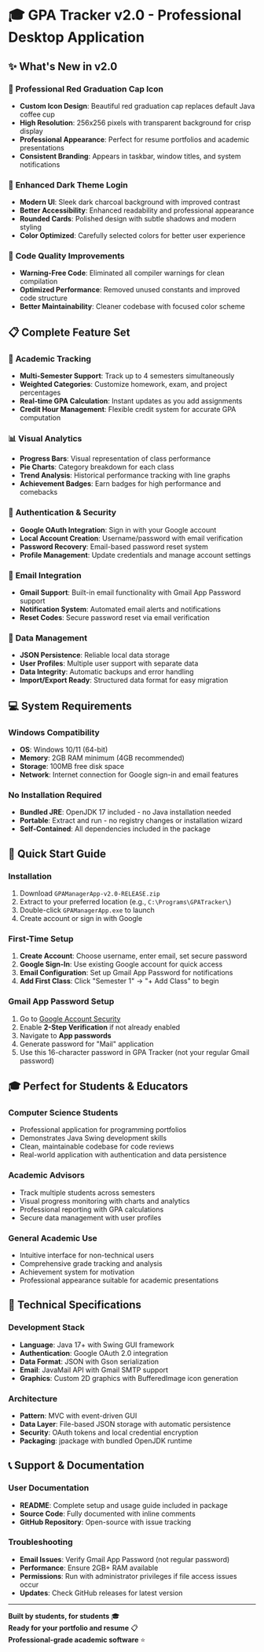 # 🎓 GPA Tracker v2.0 - Professional Desktop Application

## ✨ What's New in v2.0

### 🎨 **Professional Red Graduation Cap Icon**
- **Custom Icon Design**: Beautiful red graduation cap replaces default Java coffee cup
- **High Resolution**: 256x256 pixels with transparent background for crisp display
- **Professional Appearance**: Perfect for resume portfolios and academic presentations
- **Consistent Branding**: Appears in taskbar, window titles, and system notifications

### 🌙 **Enhanced Dark Theme Login**
- **Modern UI**: Sleek dark charcoal background with improved contrast
- **Better Accessibility**: Enhanced readability and professional appearance
- **Rounded Cards**: Polished design with subtle shadows and modern styling
- **Color Optimized**: Carefully selected colors for better user experience

### 🔧 **Code Quality Improvements**
- **Warning-Free Code**: Eliminated all compiler warnings for clean compilation
- **Optimized Performance**: Removed unused constants and improved code structure
- **Better Maintainability**: Cleaner codebase with focused color scheme

## 📋 Complete Feature Set

### 🎯 **Academic Tracking**
- **Multi-Semester Support**: Track up to 4 semesters simultaneously
- **Weighted Categories**: Customize homework, exam, and project percentages
- **Real-time GPA Calculation**: Instant updates as you add assignments
- **Credit Hour Management**: Flexible credit system for accurate GPA computation

### 📊 **Visual Analytics**
- **Progress Bars**: Visual representation of class performance
- **Pie Charts**: Category breakdown for each class
- **Trend Analysis**: Historical performance tracking with line graphs
- **Achievement Badges**: Earn badges for high performance and comebacks

### 🔐 **Authentication & Security**
- **Google OAuth Integration**: Sign in with your Google account
- **Local Account Creation**: Username/password with email verification
- **Password Recovery**: Email-based password reset system
- **Profile Management**: Update credentials and manage account settings

### 📧 **Email Integration**
- **Gmail Support**: Built-in email functionality with Gmail App Password support
- **Notification System**: Automated email alerts and notifications
- **Reset Codes**: Secure password reset via email verification

### 💾 **Data Management**
- **JSON Persistence**: Reliable local data storage
- **User Profiles**: Multiple user support with separate data
- **Data Integrity**: Automatic backups and error handling
- **Import/Export Ready**: Structured data format for easy migration

## 💻 System Requirements

### **Windows Compatibility**
- **OS**: Windows 10/11 (64-bit)
- **Memory**: 2GB RAM minimum (4GB recommended)
- **Storage**: 100MB free disk space
- **Network**: Internet connection for Google sign-in and email features

### **No Installation Required**
- **Bundled JRE**: OpenJDK 17 included - no Java installation needed
- **Portable**: Extract and run - no registry changes or installation wizard
- **Self-Contained**: All dependencies included in the package

## 🚀 Quick Start Guide

### **Installation**
1. Download `GPAManagerApp-v2.0-RELEASE.zip`
2. Extract to your preferred location (e.g., `C:\Programs\GPATracker\`)
3. Double-click `GPAManagerApp.exe` to launch
4. Create account or sign in with Google

### **First-Time Setup**
1. **Create Account**: Choose username, enter email, set secure password
2. **Google Sign-In**: Use existing Google account for quick access
3. **Email Configuration**: Set up Gmail App Password for notifications
4. **Add First Class**: Click "Semester 1" → "+ Add Class" to begin

### **Gmail App Password Setup**
1. Go to [Google Account Security](https://myaccount.google.com/security)
2. Enable **2-Step Verification** if not already enabled
3. Navigate to **App passwords**
4. Generate password for "Mail" application
5. Use this 16-character password in GPA Tracker (not your regular Gmail password)

## 🎓 Perfect for Students & Educators

### **Computer Science Students**
- Professional application for programming portfolios
- Demonstrates Java Swing development skills
- Clean, maintainable codebase for code reviews
- Real-world application with authentication and data persistence

### **Academic Advisors**
- Track multiple students across semesters
- Visual progress monitoring with charts and analytics
- Professional reporting with GPA calculations
- Secure data management with user profiles

### **General Academic Use**
- Intuitive interface for non-technical users
- Comprehensive grade tracking and analysis
- Achievement system for motivation
- Professional appearance suitable for academic presentations

## 🔧 Technical Specifications

### **Development Stack**
- **Language**: Java 17+ with Swing GUI framework
- **Authentication**: Google OAuth 2.0 integration
- **Data Format**: JSON with Gson serialization
- **Email**: JavaMail API with Gmail SMTP support
- **Graphics**: Custom 2D graphics with BufferedImage icon generation

### **Architecture**
- **Pattern**: MVC with event-driven GUI
- **Data Layer**: File-based JSON storage with automatic persistence
- **Security**: OAuth tokens and local credential encryption
- **Packaging**: jpackage with bundled OpenJDK runtime

## 📞 Support & Documentation

### **User Documentation**
- **README**: Complete setup and usage guide included in package
- **Source Code**: Fully documented with inline comments
- **GitHub Repository**: Open-source with issue tracking

### **Troubleshooting**
- **Email Issues**: Verify Gmail App Password (not regular password)
- **Performance**: Ensure 2GB+ RAM available
- **Permissions**: Run with administrator privileges if file access issues occur
- **Updates**: Check GitHub releases for latest version

---

**Built by students, for students** 🎓  
**Ready for your portfolio and resume** 📋  
**Professional-grade academic software** ⭐
